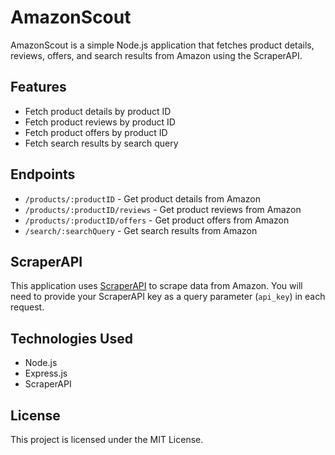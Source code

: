 # AmazonScout

AmazonScout is a simple Node.js application that fetches product details, reviews, offers, and search results from Amazon using the ScraperAPI.

## Features

- Fetch product details by product ID
- Fetch product reviews by product ID
- Fetch product offers by product ID
- Fetch search results by search query

## Endpoints

- `/products/:productID` - Get product details from Amazon
- `/products/:productID/reviews` - Get product reviews from Amazon
- `/products/:productID/offers` - Get product offers from Amazon
- `/search/:searchQuery` - Get search results from Amazon

## ScraperAPI

This application uses [ScraperAPI](https://www.scraperapi.com/) to scrape data from Amazon. You will need to provide your ScraperAPI key as a query parameter (`api_key`) in each request.

## Technologies Used

- Node.js
- Express.js
- ScraperAPI

## License

This project is licensed under the MIT License.
